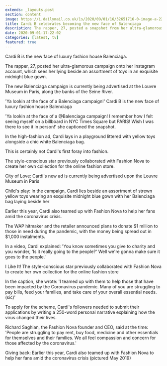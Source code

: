 ```yaml
---
extends: _layouts.post
section: content
image: https://i.dailymail.co.uk/1s/2020/09/01/16/32651716-0-image-a-22_1598975837700.jpg 
title: Cardi B celebrates becoming the new face of Balenciaga 
description: The rapper, 27, posted a snapshot from her ultra-glamorous campaign onto her Instagram account, which sees her lying beside an assortment of toys in an exquisite midnight blue gown. 
date: 2020-09-01-17-22-02 
categories: [latest, tv] 
featured: true 
--- 
```

Cardi B is the new face of luxury fashion house Balenciaga.

The rapper, 27, posted her ultra-glamorous campaign onto her Instagram account, which sees her lying beside an assortment of toys in an exquisite midnight blue gown. 

The new Balenciaga campaign is currently being advertised at the Louvre Museum in Paris, along the banks of the Seine River.

'Ya lookin at the face of a Balenciaga campaign!' Cardi B is the new face of luxury fashion house Balenciaga

'Ya lookin at the face of a @Balenciaga campaign! I remember how I felt seeing myself on a billboard in NYC Times Square but PARIS! Wish I was there to see it in person!' she captioned the snapshot.

In the high-fashion ad, Cardi lays in a playground littered with yellow toys alongside a chic white Balenciaga bag.

This is certainly not Cardi's first foray into fashion.

The style-conscious star previously collaborated with Fashion Nova to create her own collection for the online fashion store.

City of Love: Cardi's new ad is currently being advertised upon the Louvre Museum in Paris

Child's play: In the campaign, Cardi lies beside an assortment of strewn yellow toys wearing an exquisite midnight blue gown with her Balenciaga bag laying beside her 

Earlier this year, Cardi also teamed up with Fashion Nova to help her fans amid the coronavirus crisis.

The WAP hitmaker and the retailer announced plans to donate $1 million to those in need during the pandemic, with the money being spread out in $1,000 instalments.

In a video, Cardi explained: 'You know sometimes you give to charity and you wonder, 'Is it really going to the people?' Well we're gonna make sure it goes to the people.'

I Like It! The style-conscious star previously collaborated with Fashion Nova to create her own collection for the online fashion store

In the caption, she wrote: 'I teamed up with them to help those that have been impacted by the Coronavirus pandemic. Many of you are struggling to pay bills, feed your families, and take care of your overall essential needs. (sic)'

To apply for the scheme, Cardi's followers needed to submit their applications by writing a 250-word personal narrative explaining how the virus changed their lives.

Richard Saghian, the Fashion Nova founder and CEO, said at the time: 'People are struggling to pay rent, buy food, medicine and other essentials for themselves and their families. We all feel compassion and concern for those affected by the coronavirus.'

Giving back: Earlier this year, Cardi also teamed up with Fashion Nova to help her fans amid the coronavirus crisis (pictured May 2019)

